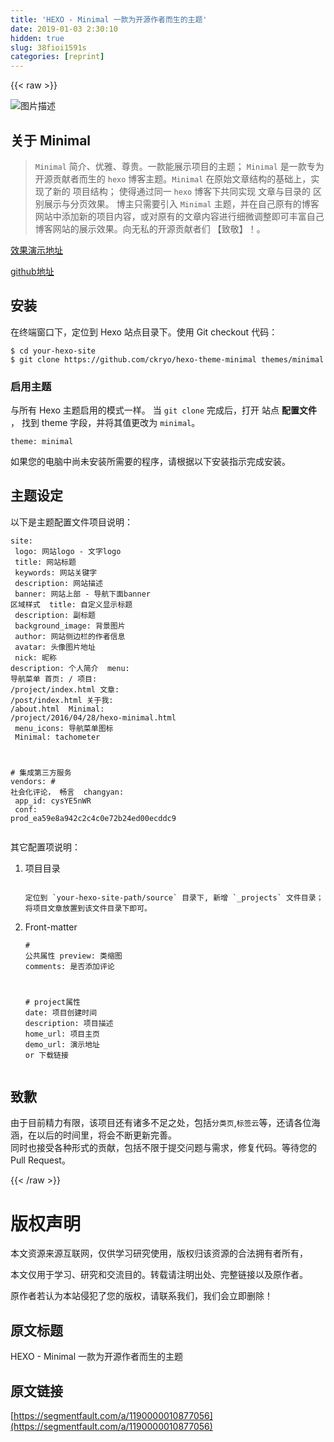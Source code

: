 ```yaml
---
title: 'HEXO - Minimal 一款为开源作者而生的主题' 
date: 2019-01-03 2:30:10
hidden: true
slug: 38fioi1591s
categories: [reprint]
---
```


{{< raw >}}

                    
<p><span class="img-wrap"><img data-src="/img/bVTNMi?w=1200&amp;h=1000" src="https://static.alili.tech/img/bVTNMi?w=1200&amp;h=1000" alt="图片描述" title="图片描述" style="cursor: pointer; display: inline;"></span></p>
<h2 id="articleHeader0">关于 Minimal</h2>
<blockquote><p><code>Minimal</code> 简介、优雅、尊贵。一款能展示项目的主题； <code>Minimal</code> 是一款专为开源贡献者而生的 <code>hexo</code> 博客主题。<code>Minimal</code> 在原始文章结构的基础上，实现了新的 项目结构； 使得通过同一 <code>hexo</code> 博客下共同实现 文章与目录的 区别展示与分页效果。 博主只需要引入 <code>Minimal</code> 主题，并在自己原有的博客网站中添加新的项目内容，或对原有的文章内容进行细微调整即可丰富自己博客网站的展示效果。向无私的开源贡献者们 【致敬】！。</p></blockquote>
<p><a href="http://blog.ckryo.com/" rel="nofollow noreferrer" target="_blank">效果演示地址</a></p>
<p><a href="https://github.com/ckryo/hexo-theme-minimal" rel="nofollow noreferrer" target="_blank">github地址</a></p>
<h2 id="articleHeader1">安装</h2>
<p>在终端窗口下，定位到 Hexo 站点目录下。使用 Git checkout 代码：</p>
<div class="widget-codetool" style="display:none;">
      <div class="widget-codetool--inner">
      <span class="selectCode code-tool" data-toggle="tooltip" data-placement="top" title="" data-original-title="全选"></span>
      <span type="button" class="copyCode code-tool" data-toggle="tooltip" data-placement="top" data-clipboard-text="$ cd your-hexo-site
$ git clone https://github.com/ckryo/hexo-theme-minimal themes/minimal" title="" data-original-title="复制"></span>
      <span type="button" class="saveToNote code-tool" data-toggle="tooltip" data-placement="top" title="" data-original-title="放进笔记"></span>
      </div>
      </div><pre class="hljs elixir"><code><span class="hljs-variable">$ </span>cd your-hexo-site
<span class="hljs-variable">$ </span>git clone <span class="hljs-symbol">https:</span>/<span class="hljs-regexp">/github.com/ckryo</span><span class="hljs-regexp">/hexo-theme-minimal themes/minimal</span></code></pre>
<h3 id="articleHeader2">启用主题</h3>
<p>与所有 Hexo 主题启用的模式一样。 当 <code>git clone</code> 完成后，打开 站点 <strong>配置文件</strong> ， 找到 theme 字段，并将其值更改为 <code>minimal</code>。</p>
<div class="widget-codetool" style="display:none;">
      <div class="widget-codetool--inner">
      <span class="selectCode code-tool" data-toggle="tooltip" data-placement="top" title="" data-original-title="全选"></span>
      <span type="button" class="copyCode code-tool" data-toggle="tooltip" data-placement="top" data-clipboard-text="theme: minimal" title="" data-original-title="复制"></span>
      <span type="button" class="saveToNote code-tool" data-toggle="tooltip" data-placement="top" title="" data-original-title="放进笔记"></span>
      </div>
      </div><pre class="hljs avrasm"><code style="word-break: break-word; white-space: initial;"><span class="hljs-symbol">theme:</span> minimal</code></pre>
<p>如果您的电脑中尚未安装所需要的程序，请根据以下安装指示完成安装。</p>
<h2 id="articleHeader3">主题设定</h2>
<p>以下是主题配置文件项目说明：</p>
<div class="widget-codetool" style="display:none;">
      <div class="widget-codetool--inner">
      <span class="selectCode code-tool" data-toggle="tooltip" data-placement="top" title="" data-original-title="全选"></span>
      <span type="button" class="copyCode code-tool" data-toggle="tooltip" data-placement="top" data-clipboard-text="site:
  logo: 网站logo - 文字logo
  title: 网站标题
  keywords: 网站关键字
  description: 网站描述

banner: 网站上部 - 导航下面banner 区域样式
  title: 自定义显示标题
  description: 副标题
  background_image: 背景图片

author: 网站侧边栏的作者信息
  avatar: 头像图片地址
  nick: 昵称
  description: 个人简介

menu: 导航菜单
  首页: /
  项目: /project/index.html
  文章: /post/index.html
  关于我: /about.html
  Minimal: /project/2016/04/28/hexo-minimal.html

menu_icons: 导航菜单图标
  Minimal: tachometer

# 集成第三方服务
vendors:
  # 社会化评论， 畅言
  changyan:
    app_id: cysYE5nWR
    conf: prod_ea59e8a942c2c4c0e72b24ed00ecddc9
" title="" data-original-title="复制"></span>
      <span type="button" class="saveToNote code-tool" data-toggle="tooltip" data-placement="top" title="" data-original-title="放进笔记"></span>
      </div>
      </div><pre class="hljs dts"><code class="ymal"><span class="hljs-symbol">site:</span>
<span class="hljs-symbol">  logo:</span> 网站logo - 文字logo
<span class="hljs-symbol">  title:</span> 网站标题
<span class="hljs-symbol">  keywords:</span> 网站关键字
<span class="hljs-symbol">  description:</span> 网站描述
<span class="hljs-symbol">
banner:</span> 网站上部 - 导航下面banner 区域样式
<span class="hljs-symbol">  title:</span> 自定义显示标题
<span class="hljs-symbol">  description:</span> 副标题
<span class="hljs-symbol">  background_image:</span> 背景图片
<span class="hljs-symbol">
author:</span> 网站侧边栏的作者信息
<span class="hljs-symbol">  avatar:</span> 头像图片地址
<span class="hljs-symbol">  nick:</span> 昵称
<span class="hljs-symbol">  description:</span> 个人简介
<span class="hljs-symbol">
menu:</span> 导航菜单
  首页: /
  项目: <span class="hljs-meta-keyword">/project/</span>index.html
  文章: <span class="hljs-meta-keyword">/post/</span>index.html
  关于我: /about.html
<span class="hljs-symbol">  Minimal:</span> <span class="hljs-meta-keyword">/project/</span><span class="hljs-number">2016</span>/<span class="hljs-number">04</span>/<span class="hljs-number">28</span>/hexo-minimal.html
<span class="hljs-symbol">
menu_icons:</span> 导航菜单图标
<span class="hljs-symbol">  Minimal:</span> tachometer

<span class="hljs-meta"># 集成第三方服务</span>
<span class="hljs-symbol">vendors:</span>
  <span class="hljs-meta"># 社会化评论， 畅言</span>
<span class="hljs-symbol">  changyan:</span>
<span class="hljs-symbol">    app_id:</span> cysYE5nWR
<span class="hljs-symbol">    conf:</span> prod_ea59e8a942c2c4c0e72b24ed00ecddc9
</code></pre>
<p>其它配置项说明：</p>
<ol>
<li>
<p>项目目录</p>
<div class="widget-codetool" style="display:none;">
      <div class="widget-codetool--inner">
      <span class="selectCode code-tool" data-toggle="tooltip" data-placement="top" title="" data-original-title="全选"></span>
      <span type="button" class="copyCode code-tool" data-toggle="tooltip" data-placement="top" data-clipboard-text="
定位到 `your-hexo-site-path/source` 目录下, 新增 `_projects` 文件目录； 将项目文章放置到该文件目录下即可。
" title="" data-original-title="复制"></span>
      <span type="button" class="saveToNote code-tool" data-toggle="tooltip" data-placement="top" title="" data-original-title="放进笔记"></span>
      </div>
      </div><pre class="hljs autohotkey"><code>
定位到 `your-hexo-site-path/source` 目录下, 新增 `_projects` 文件目录； 将项目文章放置到该文件目录下即可。
</code></pre>
</li>
<li>
<p>Front-matter</p>
<div class="widget-codetool" style="display:none;">
      <div class="widget-codetool--inner">
      <span class="selectCode code-tool" data-toggle="tooltip" data-placement="top" title="" data-original-title="全选"></span>
      <span type="button" class="copyCode code-tool" data-toggle="tooltip" data-placement="top" data-clipboard-text="# 公共属性
preview: 类缩图
comments: 是否添加评论

# project属性
date: 项目创建时间
description: 项目描述
home_url: 项目主页
demo_url: 演示地址 or 下载链接" title="" data-original-title="复制"></span>
      <span type="button" class="saveToNote code-tool" data-toggle="tooltip" data-placement="top" title="" data-original-title="放进笔记"></span>
      </div>
      </div><pre class="hljs avrasm"><code><span class="hljs-meta"># 公共属性</span>
<span class="hljs-symbol">preview:</span> 类缩图
<span class="hljs-symbol">comments:</span> 是否添加评论

<span class="hljs-meta"># project属性</span>
<span class="hljs-symbol">date:</span> 项目创建时间
<span class="hljs-symbol">description:</span> 项目描述
<span class="hljs-symbol">home_url:</span> 项目主页
<span class="hljs-symbol">demo_url:</span> 演示地址 <span class="hljs-keyword">or</span> 下载链接</code></pre>
</li>
</ol>
<h2 id="articleHeader4">致歉</h2>
<p>由于目前精力有限，该项目还有诸多不足之处，包括<code>分类页</code>,<code>标签云</code>等，还请各位海涵，在以后的时间里，将会不断更新完善。<br>同时也接受各种形式的贡献，包括不限于提交问题与需求，修复代码。等待您的Pull Request。</p>

                
{{< /raw >}}

# 版权声明
本文资源来源互联网，仅供学习研究使用，版权归该资源的合法拥有者所有，

本文仅用于学习、研究和交流目的。转载请注明出处、完整链接以及原作者。

原作者若认为本站侵犯了您的版权，请联系我们，我们会立即删除！

## 原文标题
HEXO - Minimal 一款为开源作者而生的主题

## 原文链接
[https://segmentfault.com/a/1190000010877056](https://segmentfault.com/a/1190000010877056)

